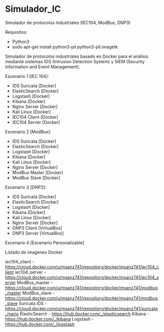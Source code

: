 # Simulador_IC
Simulador de protocolos industriales (IEC104, ModBus, DNP3)

Requisitos:
- Python3 
- sudo apt-get install python3-pil python3-pil.imagetk

Simulador de protocolos industriales basado en Docker para el análisis mediante sistemas IDS (Intrusion Detection System) y SIEM (Security Information and Event Management).

Escenario 1 [IEC 104]:

- IDS Suricata  [Docker]
- ElasticSearch [Docker]
- Logstash      [Docker]
- Kibana        [Docker]
- Nginx Server  [Docker]
- Kali Linux    [Docker]
- IEC104 Client [Docker]
- IEC104 Server [Docker]

Escenario 2 [ModBus]:

- IDS Suricata  [Docker]
- ElasticSearch [Docker]
- Logstash      [Docker]
- Kibana        [Docker]
- Kali Linux    [Docker]
- Nginx Server  [Docker]
- ModBus Master [Docker]
- ModBus Slave  [Docker]

Escenario 3 [DNP3]:

- IDS Suricata  [Docker]
- ElasticSearch [Docker]
- Logstash      [Docker]
- Kibana        [Docker]
- Kali Linux    [Docker]
- Nginx Server  [Docker]
- DNP3 Client   [VirtualBox]
- DNP3 Server   [VirtualBox]

Escenario 4 [Escenario Personalizable]

Listado de imagenes Docker

iec104_client - https://cloud.docker.com/u/msanz741/repository/docker/msanz741/iec104_client
iec104_server - https://cloud.docker.com/u/msanz741/repository/docker/msanz741/iec104_server
ModBus_master - https://cloud.docker.com/u/msanz741/repository/docker/msanz741/modbus_master
ModBus_slave  - https://cloud.docker.com/u/msanz741/repository/docker/msanz741/modbus_slave
Suricata IDS  - https://cloud.docker.com/u/msanz741/repository/docker/msanz741/suricata_mario
ElasticSearch - https://hub.docker.com/_/elasticsearch
Kibana        - https://hub.docker.com/_/kibana
Logstash      - https://hub.docker.com/_/logstash
